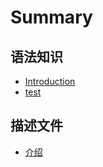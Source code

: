 # Summary

## 语法知识

* [Introduction](README.md)
* [test](test.md)

## 描述文件

* [介绍](miao-shu-wen-jian/jie-shao.md)

